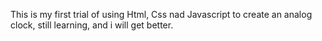 This is my first trial of using Html, Css nad Javascript to create an analog clock, still learning, and i will get better.
